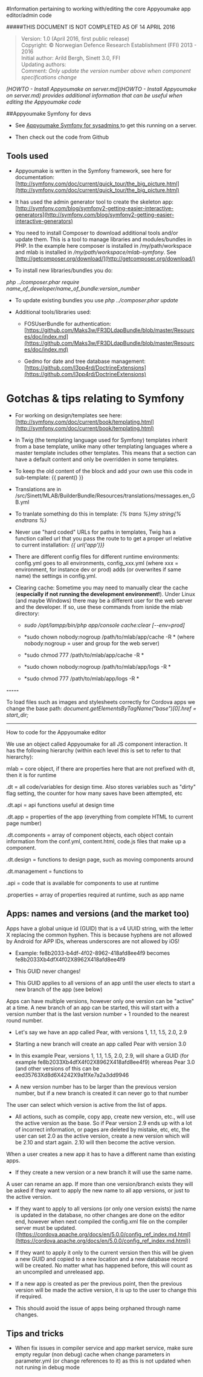 #Information pertaining to working with/editing the core Appyoumake app editor/admin code

#####THIS DOCUMENT IS NOT COMPLETED AS OF 14 APRIL 2016

>Version: 1.0 (April 2016, first public release)<br>
Copyright: © Norwegian Defence Research Establishment (FFI) 2013 - 2016<br>
Initial author: Arild Bergh, Sinett 3.0, FFI<br>
Updating authors: <br>
Comment: _Only update the version number above when component specifications change_

_[HOWTO - Install Appyoumake on server.md](HOWTO - Install Appyoumake on server.md) provides additional information that can be useful when editing the Appyoumake code_

##Appyoumake Symfony for devs

* See [Appyoumake Symfony for sysadmins ](https://docs.google.com/a/bergh.fm/document/d/13Z5MFbvLOMAuSL81ng1-6XE82oEsGu0_6oi2OcsdQGg/edit)to get this running on a server.

* Then check out the code from Github

## Tools used

* Appyoumake is wrtten in the Symfony framework, see here for documentation: [http://symfony.com/doc/current/quick_tour/the_big_picture.html](http://symfony.com/doc/current/quick_tour/the_big_picture.html)

* It has used the admin generator tool to create the skeleton app: [http://symfony.com/blog/symfony2-getting-easier-interactive-generators](http://symfony.com/blog/symfony2-getting-easier-interactive-generators)

* You need to install Composer to download additional tools and/or update them. This is a tool to manage libraries and modules/bundles in PHP. In the example here composer is installed in /my/path/workspace and mlab is installed in */my/path/workspace/mlab-symfony*. See [http://getcomposer.org/download/](http://getcomposer.org/download/)

* To install new libraries/bundles you do:

*php ../composer.phar require name_of_developer/name_of_bundle:version_number*

* To update existing bundles you use *php ../composer.phar update*

* Additional tools/libraries used:

    * FOSUserBundle for authentication: [https://github.com/Maks3w/FR3DLdapBundle/blob/master/Resources/doc/index.md](https://github.com/Maks3w/FR3DLdapBundle/blob/master/Resources/doc/index.md)

    * Gedmo for date and tree database management: [https://github.com/l3pp4rd/DoctrineExtensions](https://github.com/l3pp4rd/DoctrineExtensions)

# Gotchas & tips relating to Symfony

* For working on design/templates see here: [http://symfony.com/doc/current/book/templating.html](http://symfony.com/doc/current/book/templating.html) 

* In Twig (the templating language used for Symfony) templates inherit from a base template, unlike many other templating languages where a master template includes other templates. This means that a section can have a default content and only be overridden in some templates.

* To keep the old content of the block and add your own use this code in sub-template: {{ parent() }}

* Translations are in /src/Sinett/MLAB/BuilderBundle/Resources/translations/messages.en_GB.yml

* To tranlate something do this in template: *{% trans %}my string{% endtrans %}*

* Never use "hard coded" URLs for paths in templates, Twig has a function called url that you pass the route to to get a proper url relative to current installation: *{{ url('app')}}*

* There are different config files for different runtime environments: config.yml goes to all environments, config_xxx.yml (where xxx = environment, for instance dev or prod) adds (or overwrites if same name) the settings in config.yml.

* Clearing cache: Sometime you may need to manually clear the cache (**especially if not running the development environment!**). Under Linux (and maybe Windows) there may be a different user for the web server and the developer. If so, use these commands from isnide the mlab directory:

    * *sudo /opt/lampp/bin/php app/console cache:clear [--env=prod]*

    * *sudo chown nobody:nogroup /path/to/mlab/app/cache -R *
(where nobody:nogroup = user and group for the web server)

    * *sudo chmod 777 /path/to/mlab/app/cache -R *

    * *sudo chown nobody:nogroup /path/to/mlab/app/logs -R *

    * *sudo chmod 777 /path/to/mlab/app/logs -R *

**-----**

To load files such as images and stylesheets correctly for Cordova apps we change the base path: *document.getElementsByTagName("base")[0].href = start_dir;*

----

How to code for the Appyoumake editor

We use an object called Appyoumake for all JS component interaction. It has the following hierarchy (within each level *this* is set to refer to that hierarchy):

mlab = core object, if there are properties here that are not prefixed with dt, then it is for runtime

.dt = all code/variables for design time. Also stores variables such as "dirty" flag setting, the counter for how many saves have been attempted, etc

.dt.api = api functions useful at design time

.dt.app = properties of the app (everything from complete HTML to current page number)

.dt.components = array of component objects, each object contain information from the conf.yml, content.html, code.js files that make up a component.

.dt.design = functions to design page, such as moving components around

.dt.management = functions to 

.api = code that is available for components to use at runtime

.properties = array of properties required at runtime, such as app name


## Apps: names and versions (and the market too)

Apps have a global unique id (GUID) that is a v4 UUID string, with the letter X replacing the common hyphen. This is because hyphens are not allowed by Android for APP IDs, whereas underscores are not allowed by iOS!

* Example: fe8b2033-b4df-4f02-8962-418afd8ee4f9 becomes fe8b2033Xb4dfX4f02X8962X418afd8ee4f9

* This GUID never changes!  

* This GUID applies to all versions of an app until the user elects to start a new branch of the app (see below)

Apps can have multiple versions, however only one version can be "active" at a time. A new branch of an app can be started, this will start with a version number that is the last version number + 1 rounded to the nearest round number. 

* Let's say we have an app called Pear, with versions 1, 1.1, 1.5, 2.0, 2.9

* Starting a new branch will create an app called Pear with version 3.0

* In this example Pear, versions 1, 1.1, 1.5, 2.0, 2.9, will share a GUID (for example fe8b2033Xb4dfX4f02X8962X418afd8ee4f9) whereas Pear 3.0 (and other versions of this can be eed35763Xd8d6X4242X9a1fXe7a2a3dd9946

* A new version number has to be larger than the previous version number, but if a new branch is created it can never go to that number

The user can select which version is active from the list of apps. 

* All actions, such as compile, copy app, create new version, etc., will use the active version as the base. So if Pear version 2.9 ends up with a lot of incorrect information, or pages are deleted by mistake, etc, etc, the user can set 2.0 as the active version, create a new version which will be 2.10 and start again. 2.10 will then become the active version.

When a user creates a new app it has to have a different name than existing apps. 

* If they create a new version or a new branch it will use the same name.

A user can rename an app. If more than one version/branch exists they will be asked if they want to apply the new name to all app versions, or just to the active version.

* If they want to apply to all versions (or only one version exists) the name is updated in the database, no other changes are done on the editor end, however when next compiled the config.xml file on the compiler server must be updated. ([https://cordova.apache.org/docs/en/5.0.0/config_ref_index.md.html](https://cordova.apache.org/docs/en/5.0.0/config_ref_index.md.html))

* If they want to apply it only to the current version then this will be given a new GUID and copied to a new location and a new database record will be created. No matter what has happened before, this will count as an uncompiled and unreleased app.

* If a new app is created as per the previous point, then the previous version will be made the active version, it is up to the user to change this if required.

* This should avoid the issue of apps being orphaned through name changes.

## Tips and tricks

 * When fix issues in compiler service and app market service, make sure empty regular (non debug) cache when change parameters in parameter.yml (or change references to it) as this is not updated when not runing in debug mode
